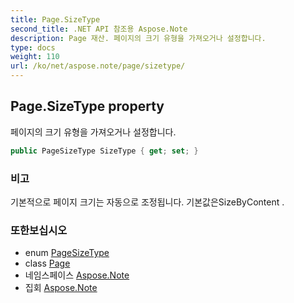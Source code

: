 ```yaml
---
title: Page.SizeType
second_title: .NET API 참조용 Aspose.Note
description: Page 재산. 페이지의 크기 유형을 가져오거나 설정합니다.
type: docs
weight: 110
url: /ko/net/aspose.note/page/sizetype/
---
```

## Page.SizeType property

페이지의 크기 유형을 가져오거나 설정합니다.

```csharp
public PageSizeType SizeType { get; set; }
```

### 비고

기본적으로 페이지 크기는 자동으로 조정됩니다. 기본값은SizeByContent .

### 또한보십시오

* enum [PageSizeType](../../pagesizetype/)
* class [Page](../)
* 네임스페이스 [Aspose.Note](../../page/)
* 집회 [Aspose.Note](../../../)


